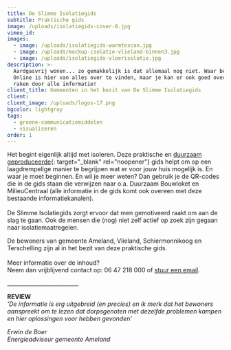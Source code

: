 ```yaml
---
title: De Slimme Isolatiegids
subtitle: Praktische gids
image: /uploads/isolatiegids-cover-8.jpg
vimeo_id:
images:
  - image: /uploads/isolatiegids-warmtescan.jpg
  - image: /uploads/mockup-isolatie-vlieland-binnen3.jpg
  - image: /uploads/isolatiegids-vloerisolatie.jpg
description: >-
  Aardgasvrij wonen... zo gemakkelijk is dat allemaal nog niet. Waar begin je?
  Online is hier van alles over te vinden, maar je kan er ook goed overspoeld
  raken door alle informatie!
client_title: Gemeenten in het bezit van De Slimme Isolatiegids
client:
client_image: /uploads/logos-17.png
bgcolor: lightgray
tags:
  - groene-communicatiemiddelen
  - visualiseren
order: 1
---
```

Het begint eigenlijk altijd met isoleren. Deze praktische en [duurzaam geproduceerde](https://frisseplannen.nl/blogs/certificeringen/){: target="_blank" rel="noopener"} gids helpt om op een laagdrempelige manier te begrijpen wat er voor jouw huis mogelijk is. En waar je moet beginnen. En wil je meer weten? Dan gebruik je de QR-codes die in de gids staan die verwijzen naar o.a. Duurzaam Bouwloket en MilieuCentraal (alle informatie in de gids komt ook overeen met deze bestaande informatiekanalen).<br><br>De Slimme Isolatiegids zorgt ervoor dat men gemotiveerd raakt om aan de slag te gaan. Ook de mensen die (nog) niet zelf actief op zoek zijn gegaan naar isolatiemaatregelen.

De bewoners van gemeente Ameland, Vlieland, Schiermonnikoog en Terschelling zijn al in het bezit van deze praktische gids.<br><br>Meer informatie over de inhoud?<br>Neem dan vrijblijvend contact op: 06 47 218 000 of [stuur een email](mailto:info@frisseplannen.nl?subject=Interesse%20in%20isolatiegids).

\_\_\_\_\_\_\_\_\_\_\_\_\_\_\_\_\_\_\_\_\_\_\_\_\_\_

**REVIEW**<br>*'De informatie is erg uitgebreid (en precies) en ik merk dat het bewoners aanspreekt om te lezen dat dorpsgenoten met dezelfde problemen kampen en hier oplossingen voor hebben gevonden’*

*Erwin de Boer<br>Energieadviseur gemeente Ameland*

&nbsp;

&nbsp;